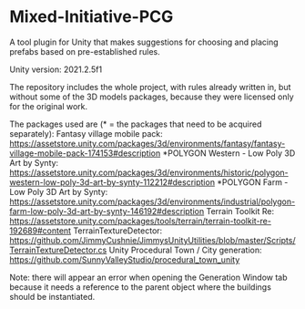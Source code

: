 # Mixed-Initiative-PCG
A tool plugin for Unity that makes suggestions for choosing and placing prefabs based on pre-established rules.

Unity version: 2021.2.5f1

The repository includes the whole project, with rules already written in, but without some of the 3D models packages, because they were licensed only for the original work.

The packages used are (* = the packages that need to be acquired separately):
Fantasy village mobile pack: https://assetstore.unity.com/packages/3d/environments/fantasy/fantasy-village-mobile-pack-174153#description
*POLYGON Western - Low Poly 3D Art by Synty: https://assetstore.unity.com/packages/3d/environments/historic/polygon-western-low-poly-3d-art-by-synty-112212#description
*POLYGON Farm - Low Poly 3D Art by Synty: https://assetstore.unity.com/packages/3d/environments/industrial/polygon-farm-low-poly-3d-art-by-synty-146192#description
Terrain Toolkit Re: https://assetstore.unity.com/packages/tools/terrain/terrain-toolkit-re-192689#content
TerrainTextureDetector: https://github.com/JimmyCushnie/JimmysUnityUtilities/blob/master/Scripts/TerrainTextureDetector.cs
Unity Procedural Town / City generation: https://github.com/SunnyValleyStudio/procedural_town_unity


Note: there will appear an error when opening the Generation Window tab because it needs a reference to the parent object where the buildings should be instantiated.